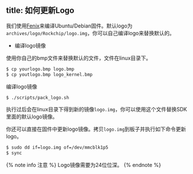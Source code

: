 title: 如何更新Logo
---


我们使用[Fenix](/zh-cn/vim1/FenixScript.html)来编译Ubuntu/Debian固件。默认logo为`archives/logo/Rockchip/logo.img`，你可以自己编译logo来替换默认的。

* 编译logo镜像

使用你自己的bmp文件来替换默认的文件，文件在linux目录下。

```sh
$ cp yourlogo.bmp logo.bmp
$ cp youtlogo.bmp logo_kernel.bmp
```

编译logo镜像

```sh
$ ./scripts/pack_logo.sh
```

执行过后会在linux目录下得到新的镜像`logo.img`，你可以使用这个文件替换SDK里面的默认logo镜像。

你还可以直接在固件中更新logo镜像。拷贝`logo.img`到板子并执行如下命令更新logo。


```sh
$ sudo dd if=logo.img of=/dev/mmcblk1p5
$ sync
```

{% note info 注意 %}
Logo镜像需要为24位位深。
{% endnote %}

